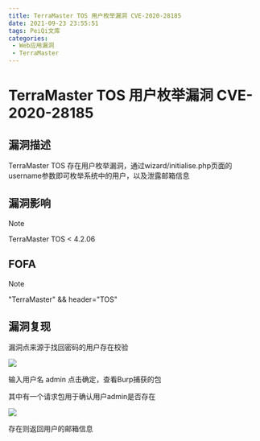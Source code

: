 ```yaml
---
title: TerraMaster TOS 用户枚举漏洞 CVE-2020-28185
date: 2021-09-23 23:55:51
tags: PeiQi文库
categories:
 - Web应用漏洞
 - TerraMaster
---
```


# TerraMaster TOS 用户枚举漏洞 CVE-2020-28185

## 漏洞描述

TerraMaster TOS 存在用户枚举漏洞，通过wizard/initialise.php页面的username参数即可枚举系统中的用户，以及泄露邮箱信息

## 漏洞影响

> [!NOTE]
>
> TerraMaster TOS < 4.2.06

## FOFA

> [!NOTE]
>
> "TerraMaster" && header="TOS"

## 漏洞复现

漏洞点来源于找回密码的用户存在校验

![](/img/20210924015416622102.png)

输入用户名 admin 点击确定，查看Burp捕获的包

其中有一个请求包用于确认用户admin是否存在

![](/img/20210924015417990581.png)

存在则返回用户的邮箱信息


